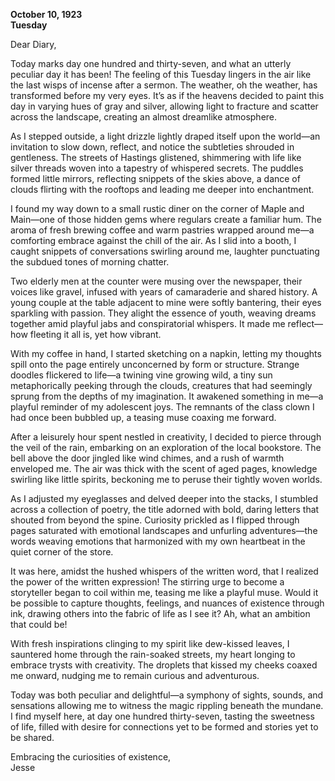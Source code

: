
**October 10, 1923**  
**Tuesday**  

Dear Diary,

Today marks day one hundred and thirty-seven, and what an utterly peculiar day it has been! The feeling of this Tuesday lingers in the air like the last wisps of incense after a sermon. The weather, oh the weather, has transformed before my very eyes. It’s as if the heavens decided to paint this day in varying hues of gray and silver, allowing light to fracture and scatter across the landscape, creating an almost dreamlike atmosphere.

As I stepped outside, a light drizzle lightly draped itself upon the world—an invitation to slow down, reflect, and notice the subtleties shrouded in gentleness. The streets of Hastings glistened, shimmering with life like silver threads woven into a tapestry of whispered secrets. The puddles formed little mirrors, reflecting snippets of the skies above, a dance of clouds flirting with the rooftops and leading me deeper into enchantment.

I found my way down to a small rustic diner on the corner of Maple and Main—one of those hidden gems where regulars create a familiar hum. The aroma of fresh brewing coffee and warm pastries wrapped around me—a comforting embrace against the chill of the air. As I slid into a booth, I caught snippets of conversations swirling around me, laughter punctuating the subdued tones of morning chatter.

Two elderly men at the counter were musing over the newspaper, their voices like gravel, infused with years of camaraderie and shared history. A young couple at the table adjacent to mine were softly bantering, their eyes sparkling with passion. They alight the essence of youth, weaving dreams together amid playful jabs and conspiratorial whispers. It made me reflect—how fleeting it all is, yet how vibrant.

With my coffee in hand, I started sketching on a napkin, letting my thoughts spill onto the page entirely unconcerned by form or structure. Strange doodles flickered to life—a twining vine growing wild, a tiny sun metaphorically peeking through the clouds, creatures that had seemingly sprung from the depths of my imagination. It awakened something in me—a playful reminder of my adolescent joys. The remnants of the class clown I had once been bubbled up, a teasing muse coaxing me forward.

After a leisurely hour spent nestled in creativity, I decided to pierce through the veil of the rain, embarking on an exploration of the local bookstore. The bell above the door jingled like wind chimes, and a rush of warmth enveloped me. The air was thick with the scent of aged pages, knowledge swirling like little spirits, beckoning me to peruse their tightly woven worlds.

As I adjusted my eyeglasses and delved deeper into the stacks, I stumbled across a collection of poetry, the title adorned with bold, daring letters that shouted from beyond the spine. Curiosity prickled as I flipped through pages saturated with emotional landscapes and unfurling adventures—the words weaving emotions that harmonized with my own heartbeat in the quiet corner of the store.

It was here, amidst the hushed whispers of the written word, that I realized the power of the written expression! The stirring urge to become a storyteller began to coil within me, teasing me like a playful muse. Would it be possible to capture thoughts, feelings, and nuances of existence through ink, drawing others into the fabric of life as I see it? Ah, what an ambition that could be!

With fresh inspirations clinging to my spirit like dew-kissed leaves, I sauntered home through the rain-soaked streets, my heart longing to embrace trysts with creativity. The droplets that kissed my cheeks coaxed me onward, nudging me to remain curious and adventurous.

Today was both peculiar and delightful—a symphony of sights, sounds, and sensations allowing me to witness the magic rippling beneath the mundane. I find myself here, at day one hundred thirty-seven, tasting the sweetness of life, filled with desire for connections yet to be formed and stories yet to be shared.

Embracing the curiosities of existence,  
Jesse
